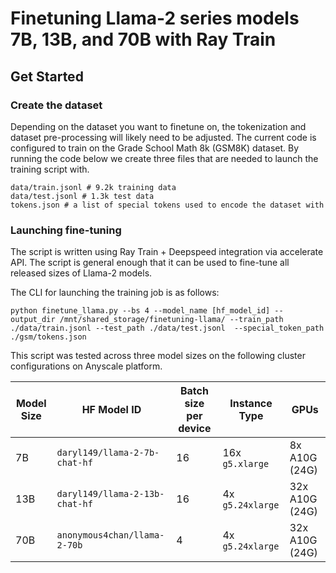 # Finetuning Llama-2 series models 7B, 13B, and 70B with Ray Train


## Get Started


### Create the dataset

Depending on the dataset you want to finetune on, the tokenization and dataset pre-processing will likely need to be adjusted. The current code is configured to train on the Grade School Math 8k (GSM8K) dataset. By running the code below we create three files that are needed to launch the training script with. 

```
data/train.jsonl # 9.2k training data
data/test.jsonl # 1.3k test data
tokens.json # a list of special tokens used to encode the dataset with
```

### Launching fine-tuning

The script is written using Ray Train + Deepspeed integration via accelerate API. 
The script is general enough that it can be used to fine-tune all released sizes of Llama-2 models. 

The CLI for launching the training job is as follows:

```
python finetune_llama.py --bs 4 --model_name [hf_model_id] --output_dir /mnt/shared_storage/finetuning-llama/ --train_path ./data/train.jsonl --test_path ./data/test.jsonl  --special_token_path ./gsm/tokens.json 
```

This script was tested across three model sizes on the following cluster configurations on Anyscale platform. 


| Model Size | HF Model ID                     | Batch size per device | Instance Type  | GPUs         |
|------------|--------------------------------|------------------------|----------------|--------------|
| 7B         | `daryl149/llama-2-7b-chat-hf`   | 16         | 16x `g5.xlarge` | 8x A10G (24G) |
| 13B        | `daryl149/llama-2-13b-chat-hf`  | 16         | 4x `g5.24xlarge`| 32x A10G (24G)|
| 70B        | `anonymous4chan/llama-2-70b`   | 4          | 4x `g5.24xlarge`| 32x A10G (24G)|
